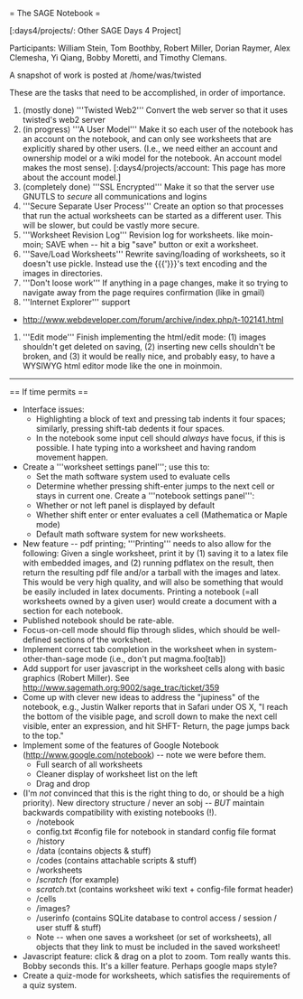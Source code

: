 = The SAGE Notebook =

[:days4/projects/: Other SAGE Days 4 Project]


Participants: William Stein, Tom Boothby, Robert Miller, Dorian Raymer, Alex Clemesha, Yi Qiang, Bobby Moretti, and Timothy Clemans.

A snapshot of work is posted at /home/was/twisted

These are the tasks that need to be accomplished, in order of importance.

 1. (mostly done) '''Twisted Web2''' Convert the web server so that it uses twisted's web2 server 
 1. (in progress) '''A User Model''' Make it so each user of the notebook has an account on the notebook, and can only see worksheets that are explicitly shared by other users.   (I.e., we need either an account and ownership model or a wiki model for the notebook.  An account model makes the most sense). [:days4/projects/account: This page has more about the account model.]
 1. (completely done) '''SSL Encrypted''' Make it so that the server use GNUTLS to *secure* all communications and logins
 1. '''Secure Separate User Process''' Create an option so that processes that run the actual worksheets can be started as a different user.  This will be slower, but could be vastly more secure.
 1. '''Worksheet Revision Log''' Revision log for worksheets. like moin-moin; SAVE when -- hit a big "save" button or exit a worksheet.
 1. '''Save/Load Worksheets''' Rewrite saving/loading of worksheets, so it doesn't use pickle.  Instead use the {{{'}}}'s text encoding and the images in directories.
 1. '''Don't loose work''' If anything in a page changes, make it so trying to navigate away from the page requires confirmation (like in gmail)
 1. '''Internet Explorer''' support
   * http://www.webdeveloper.com/forum/archive/index.php/t-102141.html
 1. '''Edit mode''' Finish implementing the html/edit mode: (1) images shouldn't get deleted on saving, (2) inserting new cells shouldn't be broken, and (3) it would be really nice, and probably easy, to have a WYSIWYG html editor mode like the one in moinmoin.

-----------------

== If time permits ==
 * Interface issues:
   * Highlighting a block of text and pressing tab indents it four spaces; similarly, pressing shift-tab dedents it four spaces.
   * In the notebook some input cell should *always* have focus, if this is possible.  I hate typing into a worksheet and having random movement happen.
 * Create a '''worksheet settings panel'''; use this to:
   * Set the math software system used to evaluate cells
   * Determine whether pressing shift-enter jumps to the next cell or stays in current one.
  Create a '''notebook settings panel''':
   * Whether or not left panel is displayed by default
   * Whether shift enter or enter evaluates a cell (Mathematica or Maple mode)
   * Default math software system for new worksheets.
 * New feature -- pdf printing; '''Printing''' needs to also allow for the following: Given a single worksheet, print it by (1) saving it to a latex file with embedded images, and (2) running pdflatex on the result, then return the resulting pdf file and/or a tarball with the images and latex. This would be very high quality, and will also be something that would be easily included in latex documents.  Printing a notebook (=all worksheets owned by a given user) would create a document with a section for each notebook.
 * Published notebook should be rate-able. 
 * Focus-on-cell mode should flip through slides, which should be well-defined sections of the worksheet.
 * Implement correct tab completion in the worksheet when in system-other-than-sage mode (i.e., don't put magma.foo[tab])
 * Add support for user javascript in the worksheet cells along with basic graphics (Robert Miller). See http://www.sagemath.org:9002/sage_trac/ticket/359
 * Come up with clever new ideas to address the "jupiness" of the notebook, e.g., Justin Walker reports that in Safari under OS X, "I reach the bottom of the visible page, and scroll down to make the next cell visible, enter an expression, and hit SHFT- Return, the page jumps back to the top."
 * Implement some of the features of Google Notebook (http://www.google.com/notebook)  -- note we were before them.
    * Full search of all worksheets
    * Cleaner display of worksheet list on the left
    * Drag and drop
 * (I'm *not* convinced that this is the right thing to do, or should be a high priority).  New directory structure / never an sobj -- *BUT* maintain backwards compatibility with existing notebooks (!).
   * /notebook
    * config.txt #config file for notebook in standard config file format
    * /history
    * /data (contains objects & stuff)
    * /codes (contains attachable scripts & stuff)
    * /worksheets
     * /_scratch_ (for example)
      * _scratch_.txt (contains worksheet wiki text + config-file format header)
      * /cells
      * /images?
    * /userinfo (contains SQLite database to control access / session / user stuff & stuff)
   * Note -- when one saves a worksheet (or set of worksheets), all objects that they link to must be included in the saved worksheet!
 * Javascript feature: click & drag on a plot to zoom.  Tom really wants this. Bobby seconds this. It's a killer feature. Perhaps google maps style?
 * Create a quiz-mode for worksheets, which satisfies the requirements of a quiz system.
